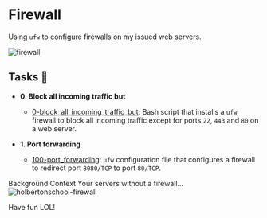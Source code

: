 # Firewall

Using `ufw` to configure firewalls on my issued web servers.

![firewall](https://github.com/Obony/alx-system_engineering-devops/assets/117737538/dede205b-961a-4543-bba2-19586bc8f63a)

## Tasks :page_with_curl:

* **0. Block all incoming traffic but**
  * [0-block_all_incoming_traffic_but](./0-block_all_incoming_traffic_but): Bash
  script that installs a `ufw` firewall to block all incoming traffic except for
  ports `22`, `443` and `80` on a web server.

* **1. Port forwarding**
  * [100-port_forwarding](./100-port_forwarding): `ufw` configuration file that
  configures a firewall to redirect port `8080/TCP` to port `80/TCP`.

Background Context
Your servers without a firewall…
![holbertonschool-firewall](https://github.com/Obony/alx-system_engineering-devops/assets/117737538/e7175bee-d4bb-4ff2-9f1b-2e55875462fd)

Have fun LOL!

